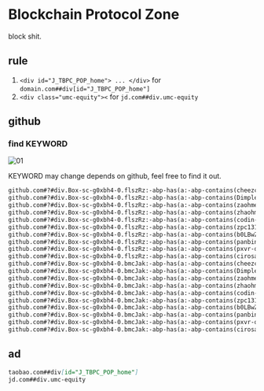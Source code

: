 # Blockchain Protocol Zone

block shit.

## rule

1. `<div id="J_TBPC_POP_home"> ... </div>` for `domain.com##div[id="J_TBPC_POP_home"]`
2. `<div class="umc-equity"><` for `jd.com##div.umc-equity`

## github

### find KEYWORD

![01](./img/01.png)

KEYWORD may change depends on github, feel free to find it out.

```markdown
github.com#?#div.Box-sc-g0xbh4-0.flszRz:-abp-has(a:-abp-contains(cheezcharmer))
github.com#?#div.Box-sc-g0xbh4-0.flszRz:-abp-has(a:-abp-contains(Dimples1337))
github.com#?#div.Box-sc-g0xbh4-0.flszRz:-abp-has(a:-abp-contains(zaohmeing))
github.com#?#div.Box-sc-g0xbh4-0.flszRz:-abp-has(a:-abp-contains(zhaohmng-outlook-com))
github.com#?#div.Box-sc-g0xbh4-0.flszRz:-abp-has(a:-abp-contains(codin-stuffs))
github.com#?#div.Box-sc-g0xbh4-0.flszRz:-abp-has(a:-abp-contains(zpc1314521))
github.com#?#div.Box-sc-g0xbh4-0.flszRz:-abp-has(a:-abp-contains(b0LBwZ7r5HOeh6CBMuQIhVu3-s-random-fork))
github.com#?#div.Box-sc-g0xbh4-0.flszRz:-abp-has(a:-abp-contains(panbinibn))
github.com#?#div.Box-sc-g0xbh4-0.flszRz:-abp-has(a:-abp-contains(pxvr-official))
github.com#?#div.Box-sc-g0xbh4-0.flszRz:-abp-has(a:-abp-contains(cirosantilli))
github.com#?#div.Box-sc-g0xbh4-0.bmcJak:-abp-has(a:-abp-contains(cheezcharmer))
github.com#?#div.Box-sc-g0xbh4-0.bmcJak:-abp-has(a:-abp-contains(Dimples1337))
github.com#?#div.Box-sc-g0xbh4-0.bmcJak:-abp-has(a:-abp-contains(zaohmeing))
github.com#?#div.Box-sc-g0xbh4-0.bmcJak:-abp-has(a:-abp-contains(zhaohmng-outlook-com))
github.com#?#div.Box-sc-g0xbh4-0.bmcJak:-abp-has(a:-abp-contains(codin-stuffs))
github.com#?#div.Box-sc-g0xbh4-0.bmcJak:-abp-has(a:-abp-contains(zpc1314521))
github.com#?#div.Box-sc-g0xbh4-0.bmcJak:-abp-has(a:-abp-contains(b0LBwZ7r5HOeh6CBMuQIhVu3-s-random-fork))
github.com#?#div.Box-sc-g0xbh4-0.bmcJak:-abp-has(a:-abp-contains(panbinibn))
github.com#?#div.Box-sc-g0xbh4-0.bmcJak:-abp-has(a:-abp-contains(pxvr-official))
github.com#?#div.Box-sc-g0xbh4-0.bmcJak:-abp-has(a:-abp-contains(cirosantilli))
```

## ad

```markdown
taobao.com##div[id="J_TBPC_POP_home"]
jd.com##div.umc-equity
```

